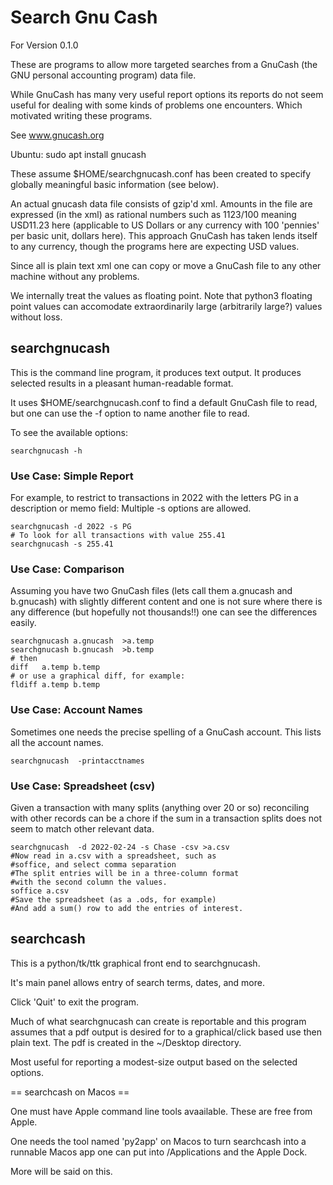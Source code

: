 # Search Gnu Cash

For Version 0.1.0

These are
programs to allow more targeted searches from a GnuCash
(the GNU personal accounting program) data file.

While GnuCash has many very useful report options
its reports do not seem useful for dealing with
some kinds of problems one encounters.
Which motivated writing these programs.

See www.gnucash.org

Ubuntu:  sudo apt install gnucash

These assume $HOME/searchgnucash.conf has been created
to specify globally meaningful basic information (see below).

An actual gnucash data file consists of gzip'd xml.
Amounts in the file are expressed (in the xml) as
rational numbers such as   <value>1123/100</value> 
meaning USD11.23 here (applicable
to US Dollars or any currency with 100 'pennies'
per basic unit, dollars here).
This approach GnuCash has taken
lends itself to any currency, though
the programs here are expecting USD values.

Since all is plain text xml one can copy or
move a GnuCash
file to any other machine without any problems.

We internally treat the values as floating point.
Note that python3 floating point values can
accomodate extraordinarily large (arbitrarily large?)
values without loss.

## searchgnucash

This is the command line program, it produces text output.
It produces selected results in a pleasant
human-readable format.

It uses $HOME/searchgnucash.conf to find a default
GnuCash file to read, but one can use the -f option
to name another file to read.

To see the available options:

    searchgnucash -h

### Use Case: Simple Report

For example, to restrict to transactions in 2022
with the letters PG in a description or memo field:
Multiple -s  options are allowed.

    searchgnucash -d 2022 -s PG
    # To look for all transactions with value 255.41
    searchgnucash -s 255.41

### Use Case: Comparison

Assuming you have two GnuCash files (lets
call them a.gnucash and b.gnucash) with slightly different
content and one is not sure
where there is any difference (but hopefully not
thousands!!)  one can see the differences easily.

    searchgnucash a.gnucash  >a.temp
    searchgnucash b.gnucash  >b.temp
    # then
    diff   a.temp b.temp
    # or use a graphical diff, for example:
    fldiff a.temp b.temp

### Use Case: Account Names

Sometimes one needs the precise spelling of a GnuCash account.
This lists all the account names.

    searchgnucash  -printacctnames

### Use Case: Spreadsheet (csv)

Given a transaction with many splits (anything over 20
or so) reconciling with
other records can be a chore if the sum in a transaction
splits does not seem to match other relevant data.

    searchgnucash  -d 2022-02-24 -s Chase -csv >a.csv
    #Now read in a.csv with a spreadsheet, such as
    #soffice, and select comma separation
    #The split entries will be in a three-column format
    #with the second column the values.
    soffice a.csv
    #Save the spreadsheet (as a .ods, for example)
    #And add a sum() row to add the entries of interest.

## searchcash

This is a python/tk/ttk graphical front end to searchgnucash.

It's main panel allows entry of search terms, dates, and more.

Click 'Quit' to exit the program.

Much of what searchgnucash can create is reportable and
this program assumes that a pdf output is desired for
to a graphical/click based use then plain text.
The pdf is created in the ~/Desktop directory.

Most useful for reporting a modest-size output based
on the selected options.

== searchcash on  Macos ==

One must have Apple command line tools avaailable.
These are free from Apple.

One needs the tool named 'py2app' on Macos to turn
searchcash into a runnable Macos app one can put
into /Applications and the Apple Dock.

More will be said on this.

